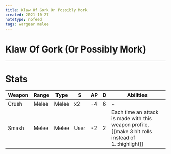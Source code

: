 ```yaml
---
title: Klaw Of Gork Or Possibly Mork
created: 2021-10-27
notetype: nofeed
tags: wargear melee
---
```


# Klaw Of Gork (Or Possibly Mork)

---

# Stats

| Weapon | Range | Type  | S    | AP  | D   | Abilities                                                                            |
| ------ | ----- | ----- | ---- | --- | --- | ------------------------------------------------------------------------------------ |
| Crush  | Melee | Melee | x2   | -4  | 6   | -                                                                                    |
| Smash  | Melee | Melee | User | -2  | 2   | Each time an attack is made with this weapon profile, [[make 3 hit rolls instead of 1.::highlight]] | 